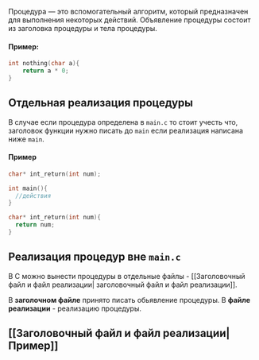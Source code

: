 Процедура — это вспомогательный алгоритм, который предназначен для выполнения некоторых действий.
Объявление процедуры состоит из заголовка процедуры и тела процедуры.
#### Пример:
```c
int nothing(char a){
	return a * 0;
}
```
## Отдельная реализация процедуры
 
 В случае если процедура определена в `main.c` то стоит учесть что, заголовок функции нужно писать до `main` если реализация написана ниже `main`.
#### Пример
  ```c
char* int_return(int num);

int main(){
	//действия
}

char* int_return(int num){
	return num;
}
```
## Реализация процедур вне `main.c`
В C можно вынести процедуры в отдельные файлы - [[Заголовочный файл и файл реализации| заголовочный файл и файл реализации]].

В **заголочном файле** принято писать обьявление процедуры.
В **файле реализации** - реализацию процедуры.
## [[Заголовочный файл и файл реализации|Пример]]